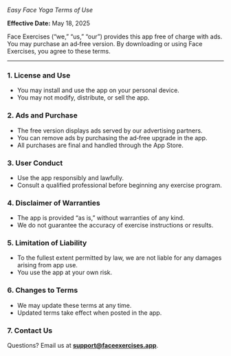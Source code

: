 *Easy Face Yoga Terms of Use*

**Effective Date:** May 18, 2025

Face Exercises (“we,” “us,” “our”) provides this app free of charge with ads. You may purchase an ad‑free version. By downloading or using Face Exercises, you agree to these terms.

---

### 1. License and Use
- You may install and use the app on your personal device.
- You may not modify, distribute, or sell the app.

### 2. Ads and Purchase
- The free version displays ads served by our advertising partners.
- You can remove ads by purchasing the ad‑free upgrade in the app.
- All purchases are final and handled through the App Store.

### 3. User Conduct
- Use the app responsibly and lawfully.
- Consult a qualified professional before beginning any exercise program.

### 4. Disclaimer of Warranties
- The app is provided “as is,” without warranties of any kind.
- We do not guarantee the accuracy of exercise instructions or results.

### 5. Limitation of Liability
- To the fullest extent permitted by law, we are not liable for any damages arising from app use.
- You use the app at your own risk.

### 6. Changes to Terms
- We may update these terms at any time.
- Updated terms take effect when posted in the app.

### 7. Contact Us
Questions? Email us at **support@faceexercises.app**.
